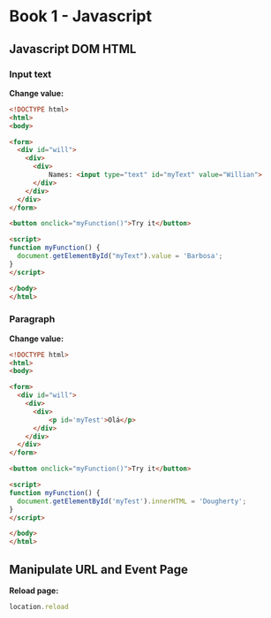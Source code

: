 # Book 1 - Javascript

## Javascript DOM HTML

### Input text
**Change value:**
```html
<!DOCTYPE html>
<html>
<body>

<form>
  <div id="will">
    <div>
      <div>
      	  Names: <input type="text" id="myText" value="Willian">
      </div>
    </div>
  </div>
</form>

<button onclick="myFunction()">Try it</button>

<script>
function myFunction() { 
  document.getElementById("myText").value = 'Barbosa';
}
</script>

</body>
</html>

```

### Paragraph
**Change value:**
```html
<!DOCTYPE html>
<html>
<body>

<form>
  <div id="will">
    <div>
      <div>
          <p id='myTest'>Olá</p>
      </div>
    </div>
  </div>
</form>

<button onclick="myFunction()">Try it</button>

<script>
function myFunction() { 
  document.getElementById('myTest').innerHTML = 'Dougherty';
}
</script>

</body>
</html>
```

## Manipulate URL and Event Page
**Reload page:**
```javascript
location.reload
```
